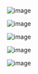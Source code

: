 <p align="center">
  <img src="https://files.catbox.moe/kzeb5m.png" alt="image"/>
</p>
<p align="center">
  <img src="https://files.catbox.moe/d3fwqf.jpg" alt="image"/>
</p>
<p align="center">
  </p>
<p align="center">
  <img src="https://i.postimg.cc/3RqcLtXn/81b85d8e6cc8f5a00bc65f3d321a2a0297946ad5da39a3ee5e6b4b0d3255bfef95601890afd80709da39a3ee5e6b4b0d3255.gif" alt="image"/>
</p>

</p>
<p align="center">
  <img src="https://files.catbox.moe/7n4yhf.png" alt="image"/>
</p>
<p align="center">
  <img src="https://i.postimg.cc/8CMd8tgZ/c4ca0b1f4c3556c7e2bbfaa1f8bfbc46733e6329da39a3ee5e6b4b0d3255bfef95601890afd80709da39a3ee5e6b4b0d3255.gif" alt="image"/>
</p>



